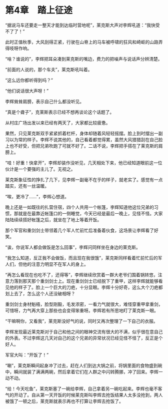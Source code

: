 # 第4章　踏上征途

“据说马车还要走一整天才能到达临时营地呢”，莱克斯大声对李辉吼道：“我快受不了了！”

此时正值秋季，大风刮得正紧，行驶在山脊上的马车被呼啸的狂风和崎岖的山路弄得吱呀作响。

“啥？谁说的”，李辉把耳朵凑到莱克斯的嘴边，费力的把噪声与说话声分辨清楚。

“前面的人说的，那个车夫”，莱克斯吼叫着。

“这么远你都听得到吗？”

“他们说话很大声呀！”

李辉耸耸肩膀，表示自己什么都没听见。

“真是个聋子”，克莱斯表示已经不想再谈论这个话题了。

从村庄广场出发以来已经有两天了，大家都比较疲惫。

果然，只见莱克斯双手紧紧抓着栏杆，身体却随着风轻轻摇摆。脸上到时摆出一副习以为常的样子。李辉不说其他的，自己看着都觉得累，虽然大风猎猎刮在自己脸上也不好受，但把兄弟吹跑了可就不好了。二话不说，李辉把手搭在了莱克斯的肩膀上。

“哇！好重！快拿开”，李辉却装作没听见，几天相处下来，他已经知道眼前这一位伙计是一个要强的主儿了。无视之。

莱克斯象征性的挣扎了几下，见李辉一副毫不在乎的样子，就老实了。感觉有一点踏实，还有一丝温暖。

“唉，更冷了……”，李辉心想道。

晚上还是一如既往的扎营住宿，四个人共用一个帐篷，李辉知道他这位兄弟的习惯，那就是在最靠近帐篷口的一侧睡觉，今天已经是最后一晚上，见怪不怪。大家陆陆续续搭好帐篷之后，就坐在了地上等着开饭。

那个军官和重剑剑士带领着几个军人忙前忙后准备着伙食，这场景让李辉看了好笑。

“诶，你说军人都会做饭是怎么回事”，李辉问同样坐在身边的莱克斯。

“我怎么知道，反正我不会做饭，而且现在我很饿”，莱克斯同样看着忙前忙后的军人们，但他的注意力明显不在军人的身上。

“再怎么看现在也吃不了，还得等”，李辉继续欣赏着一群大老爷们围着锅转悠，注意力落到那天那个重剑剑士上。现在重剑剑士已经脱下了重甲，这样李辉就能够看见他的样子了。脸上一个巨大的刀疤，十分显眼。李辉十分好奇，这么大个刀疤都划上去了，怎么这个人还没破相呀？

重剑剑士身材魁梧，脸型刚毅，毛发浓密，一看力气就很大，难怪穿重甲拿重剑，可惜呀，力气再大穿上那些也会变得笨重呀。李辉若有所思地盯了莱克斯一眼。

“干嘛啊你，又看我”，莱克斯没好气的说，同时又再次整理了一下自己的衣服。

李辉发现最近莱克斯对于自己和他之间的眼神交流有很大的不满，似乎很在意自己的外表。不过李辉这几天对自己的这个兄弟的异常状况已经见怪不怪了，反正是个好人。

军官大叫：“开饭了！”

“唰”，莱克斯瞬间起身冲了过去，赶在人们到达大锅之前，将锅里面的食物盛到碗中，瞬间就装了满满两碗，然后拿着它们在人群之中闪转腾挪，冲了回来。李辉一动不动。

“给！今天吃鱼”，莱克斯塞了一碗给李辉，自己拿着另一碗吃起来。李辉也毫不客气的开动了。自从第一天开饭的时候莱克斯叫李辉去抢饭结果人太多没抢到，两人被饿了一顿之后，莱克斯就表示再也不打算让李辉去抢饭了。


